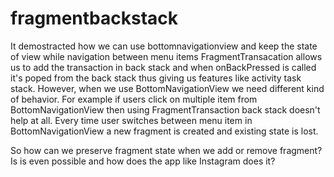 # fragmentbackstack
It demostracted how we can use bottomnavigationview and keep the state of view while navigation between menu items 
FragmentTransacation allows us to add the transaction in back stack and when onBackPressed is called it's poped from the back stack thus giving us features like activity task stack. However, when we use BottomNavigationView we need different kind of behavior.  For example if users click on multiple item from BottomNavigationView then using FragmentTransaction back stack doesn't help at all. Every time user switches between menu item in BottomNavigationView a new fragment is created and existing state is lost. 

So how can we preserve fragment state when we add or remove fragment? Is is even possible and how does the app like Instagram does it?

